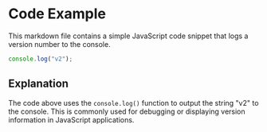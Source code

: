 # Code Example #

This markdown file contains a simple JavaScript code snippet that logs a version number to the console.

```javascript
console.log("v2");
```

## Explanation ##

The code above uses the `console.log()` function to output the string "v2" to the console. This is commonly used for debugging or displaying version information in JavaScript applications.
